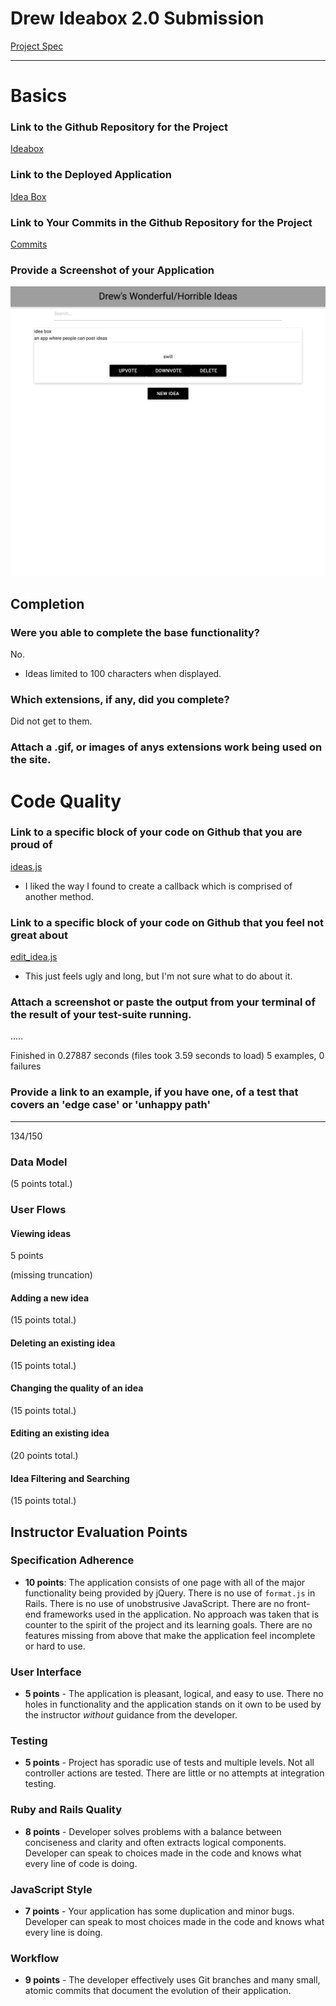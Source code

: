 # Drew Ideabox 2.0 Submission
[Project Spec](https://github.com/turingschool/curriculum/blob/master/source/projects/revenge_of_idea_box.markdown)

------

# Basics

### Link to the Github Repository for the Project
[Ideabox](https://github.com/drew-t/idea_box)

### Link to the Deployed Application
[Idea Box](http://drews-ideas.herokuapp.com/)

### Link to Your Commits in the Github Repository for the Project
[Commits](https://github.com/drew-t/idea_box/commits/master)

### Provide a Screenshot of your Application
![ideabox](images/drew_ideabox.png)

## Completion

### Were you able to complete the base functionality?
No.

* Ideas limited to 100 characters when displayed.

### Which extensions, if any, did you complete?
Did not get to them.

### Attach a .gif, or images of anys extensions work being used on the site.

# Code Quality

### Link to a specific block of your code on Github that you are proud of
[ideas.js](https://github.com/drew-t/idea_box/blob/master/app/assets/javascripts/ideas.js)
* I liked the way I found to create a callback which is comprised of another method.

### Link to a specific block of your code on Github that you feel not great about
[edit_idea.js](https://github.com/drew-t/idea_box/blob/master/app/assets/javascripts/edit_idea.js#L21-L35)

* This just feels ugly and long, but I'm not sure what to do about it.

### Attach a screenshot or paste the output from your terminal of the result of your test-suite running.
.....

Finished in 0.27887 seconds (files took 3.59 seconds to load)
5 examples, 0 failures

### Provide a link to an example, if you have one, of a test that covers an 'edge case' or 'unhappy path'


-----

134/150

### Data Model

(5 points total.)

### User Flows

#### Viewing ideas

5 points

(missing truncation)

#### Adding a new idea

(15 points total.)

#### Deleting an existing idea

(15 points total.)

#### Changing the quality of an idea

(15 points total.)

#### Editing an existing idea

(20 points total.)

#### Idea Filtering and Searching

(15 points total.)

## Instructor Evaluation Points

### Specification Adherence

* **10 points**: The application consists of one page with all of the major functionality being provided by jQuery. There is no use of `format.js` in Rails. There is no use of unobstrusive JavaScript. There are no front-end frameworks used in the application. No approach was taken that is counter to the spirit of the project and its learning goals. There are no features missing from above that make the application feel incomplete or hard to use.

### User Interface

* **5 points** - The application is pleasant, logical, and easy to use. There no holes in functionality and the application stands on it own to be used by the instructor _without_ guidance from the developer.

### Testing

* **5 points** - Project has sporadic use of tests and multiple levels. Not all controller actions are tested. There are little or no attempts at integration testing.

### Ruby and Rails Quality

* **8 points** - Developer solves problems with a balance between conciseness and clarity and often extracts logical components. Developer can speak to choices made in the code and knows what every line of code is doing.

### JavaScript Style

* **7 points** - Your application has some duplication and minor bugs. Developer can speak to most choices made in the code and knows what every line is doing.

### Workflow

* **9 points** - The developer effectively uses Git branches and many small, atomic commits that document the evolution of their application.
